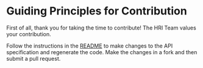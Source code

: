 # Guiding Principles for Contribution
First of all, thank you for taking the time to contribute! The HRI Team values your contribution. 

Follow the instructions in the [README](README.md#code-generation) to make changes to the API specification and regenerate the code. Make the changes in a fork and then submit a pull request.